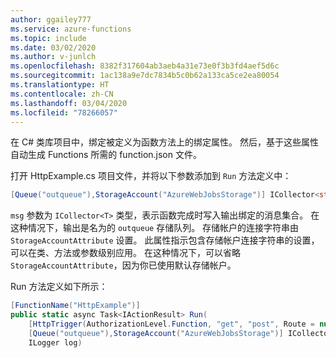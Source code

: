 ```yaml
---
author: ggailey777
ms.service: azure-functions
ms.topic: include
ms.date: 03/02/2020
ms.author: v-junlch
ms.openlocfilehash: 8382f317604ab3aeb4a31e73e0f3b3fd4aef5d6c
ms.sourcegitcommit: 1ac138a9e7dc7834b5c0b62a133ca5ce2ea80054
ms.translationtype: HT
ms.contentlocale: zh-CN
ms.lasthandoff: 03/04/2020
ms.locfileid: "78266057"
---
```

在 C# 类库项目中，绑定被定义为函数方法上的绑定属性。 然后，基于这些属性自动生成 Functions 所需的 function.json  文件。

打开 HttpExample.cs  项目文件，并将以下参数添加到 `Run` 方法定义中：

```cs
[Queue("outqueue"),StorageAccount("AzureWebJobsStorage")] ICollector<string> msg,
```
`msg` 参数为 `ICollector<T>` 类型，表示函数完成时写入输出绑定的消息集合。 在这种情况下，输出是名为的 `outqueue` 存储队列。 存储帐户的连接字符串由 `StorageAccountAttribute` 设置。 此属性指示包含存储帐户连接字符串的设置，可以在类、方法或参数级别应用。 在这种情况下，可以省略 `StorageAccountAttribute`，因为你已使用默认存储帐户。

Run 方法定义如下所示：  

```cs
[FunctionName("HttpExample")]
public static async Task<IActionResult> Run(
    [HttpTrigger(AuthorizationLevel.Function, "get", "post", Route = null)] HttpRequest req, 
    [Queue("outqueue"),StorageAccount("AzureWebJobsStorage")] ICollector<string> msg, 
    ILogger log)
```
